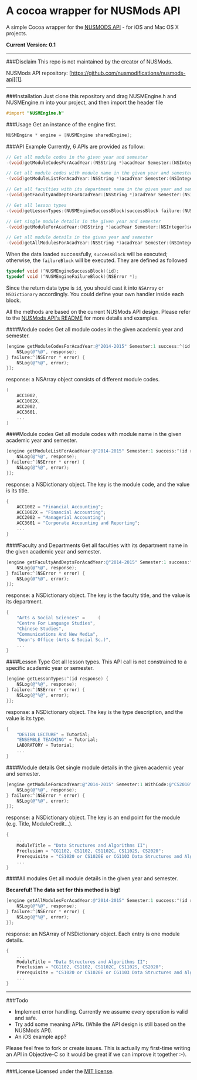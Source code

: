 A cocoa wrapper for NUSMods API
=================

A simple Cocoa wrapper for the [NUSMODS API][1] - for iOS and Mac OS X projects.

**Current Version: 0.1**

---
###Disclaim
This repo is not maintained by the creator of NUSMods.

NUSMods API repository: [https://github.com/nusmodifications/nusmods-api][1].

---
###Installation
Just clone this repository and drag NUSMEngine.h and NUSMEngine.m into your project, and then import the header file
```objective-c
#import "NUSMEngine.h"
```	
###Usage
Get an instance of the engine first.
```objective-c
NUSMEngine * engine = [NUSMEngine sharedEngine];
```		

###API Example
Currently, 6 APIs are provided as follow:

```objective-c
// Get all module codes in the given year and semester
-(void)getModuleCodesForAcadYear:(NSString *)acadYear Semester:(NSInteger)sem success:(NUSMEngineSuccessBlock)successBlock failure:(NUSMEngineFailureBlock)failureBlock;

// Get all module codes with module name in the given year and semester
-(void)getModuleListForAcadYear:(NSString *)acadYear Semester:(NSInteger)sem success:(NUSMEngineSuccessBlock)successBlock failure:(NUSMEngineFailureBlock)failureBlock;

// Get all faculties with its department name in the given year and semester
-(void)getFacultyAndDeptsForAcadYear:(NSString *)acadYear Semester:(NSInteger)sem success:(NUSMEngineSuccessBlock)successBlock failure:(NUSMEngineFailureBlock)failureBlock;

// Get all lesson types
-(void)getLessonTypes:(NUSMEngineSuccessBlock)successBlock failure:(NUSMEngineFailureBlock)failureBlock;

// Get single module details in the given year and semester
-(void)getModuleForAcadYear:(NSString *)acadYear Semester:(NSInteger)sem WithCode:(NSString*)moduleCode success:(NUSMEngineSuccessBlock)successBlock failure:(NUSMEngineFailureBlock)failureBlock;

// Get all module details in the given year and semester
-(void)getAllModulesForAcadYear:(NSString *)acadYear Semester:(NSInteger)sem success:(NUSMEngineSuccessBlock)successBlock failure:(NUSMEngineFailureBlock)failureBlock;
```

When the data loaded successfully, `successBlock` will be executed; otherwise, the `failureBlock` will be executed. They are defined as followed
```objective-c
typedef void (^NUSMEngineSuccessBlock)(id);
typedef void (^NUSMEngineFailureBlock)(NSError *);
```

Since the return data type is `id`, you should cast it into `NSArray` or `NSDictionary` accordingly. You could define your own handler inside each block. 

All the methods are based on the current NUSMods API design. Please refer to the [NUSMods API's README][1] for more details and examples.

####Module codes
Get all module codes in the given academic year and semester.
```objective-c
[engine getModuleCodesForAcadYear:@"2014-2015" Semester:1 success:^(id response) {
    NSLog(@"%@", response);
} failure:^(NSError * error) {
	NSLog(@"%@", error);
}];
```
response: a NSArray object consists of different module codes.
```objective-c
(
    ACC1002,
    ACC1002X,
    ACC2002,
    ACC3601,
    ...
)
```

####Module codes
Get all module codes with module name in the given academic year and semester.
```objective-c
[engine getModuleListForAcadYear:@"2014-2015" Semester:1 success:^(id response) {
    NSLog(@"%@", response);
} failure:^(NSError * error) {
    NSLog(@"%@", error);
}];
```
response: a NSDictionary object. The key is the module code, and the value is its title.
```objective-c
{
	ACC1002 = "Financial Accounting";
	ACC1002X = "Financial Accounting";
	ACC2002 = "Managerial Accounting";
	ACC3601 = "Corporate Accounting and Reporting";
	...
}
```

####Faculty and Departments
Get all faculties with its department name in the given academic year and semester.
```objective-c
[engine getFacultyAndDeptsForAcadYear:@"2014-2015" Semester:1 success:^(id response) {
    NSLog(@"%@", response);
} failure:^(NSError * error) {
    NSLog(@"%@", error);
}];
```
response: a NSDictionary object. The key is the faculty title, and the value is its department.
```objective-c
{
    "Arts & Social Sciences" =     (
    "Centre For Language Studies",
    "Chinese Studies",
    "Communications And New Media",
    "Dean's Office (Arts & Social Sc.)",
    ...
}
```

####Lesson Type
Get all lesson types. This API call is not constrained to a specific academic year or semester.
```objective-c
[engine getLessonTypes:^(id response) {
    NSLog(@"%@", response);
} failure:^(NSError * error) {
    NSLog(@"%@", error);
}];
```
response: a NSDictionary object. The key is the type description, and the value is its type.
```objective-c
{
    "DESIGN LECTURE" = Tutorial;
    "ENSEMBLE TEACHING" = Tutorial;
    LABORATORY = Tutorial;
    ...
}
```

####Module details
Get single module details in the given academic year and semester.
```objective-c
[engine getModuleForAcadYear:@"2014-2015" Semester:1 WithCode:@"CS2010" success:^(id response) {
    NSLog(@"%@", response);
} failure:^(NSError * error) {
    NSLog(@"%@", error);
}];
```
response: a NSDictionary object. The key is an end point for the module (e.g. Title, ModuleCredit...).
```objective-c
{
	...
	ModuleTitle = "Data Structures and Algorithms II";
    Preclusion = "CG1102, CS1102, CS1102C, CS1102S, CS2020";
    Prerequisite = "CS1020 or CS1020E or CG1103 Data Structures and Algorithms I";
	...
}
```

####All modules
Get all module details in the given year and semester.

**Becareful! The data set for this method is big!**

```objective-c
[engine getAllModulesForAcadYear:@"2014-2015" Semester:1 success:^(id response) {
    NSLog(@"%@", response);
} failure:^(NSError * error) {
    NSLog(@"%@", error);
}];
```
response: an NSArray of NSDictionary object. Each entry is one module details.
```objective-c
{
	...
	ModuleTitle = "Data Structures and Algorithms II";
    Preclusion = "CG1102, CS1102, CS1102C, CS1102S, CS2020";
    Prerequisite = "CS1020 or CS1020E or CG1103 Data Structures and Algorithms I";
	...
}
```

---
###Todo
+	Implement error handling. Currently we assume every operation is valid and safe.
+	Try add some meaning APIs. (While the API design is still based on the NUSMods API).
+	An iOS example app?

Please feel free to fork or create issues. This is actually my first-time writing an API in Objective-C so it would be great if we can improve it together :-).

---
###License
Licensed under the [MIT license][3].

  [1]: https://github.com/nusmodifications/nusmods-api
  [2]: https://github.com/nusmodifications/nusmods-api/blob/master/README.md
  [3]: http://opensource.org/licenses/MIT
